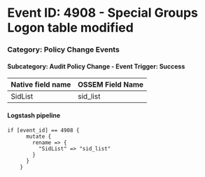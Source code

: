# Event ID: 4908 - Special Groups Logon table modified
### Category: Policy Change Events
#### Subcategory: Audit Policy Change - Event Trigger: Success

|Native field name            |OSSEM Field Name                   |
|:----------------------------|:----------------------------------|
| SidList                     | sid_list                          | 


#### Logstash pipeline

```
if [event_id] == 4908 {
      mutate {
        rename => {
          "SidList" => "sid_list"
        }
      }
    }
```